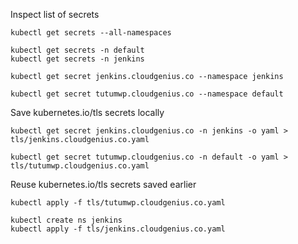 Inspect list of secrets

    kubectl get secrets --all-namespaces

    kubectl get secrets -n default
    kubectl get secrets -n jenkins

    kubectl get secret jenkins.cloudgenius.co --namespace jenkins

    kubectl get secret tutumwp.cloudgenius.co --namespace default

Save kubernetes.io/tls secrets locally

    kubectl get secret jenkins.cloudgenius.co -n jenkins -o yaml > tls/jenkins.cloudgenius.co.yaml

    kubectl get secret tutumwp.cloudgenius.co -n default -o yaml > tls/tutumwp.cloudgenius.co.yaml

Reuse kubernetes.io/tls secrets saved earlier

    kubectl apply -f tls/tutumwp.cloudgenius.co.yaml

    kubectl create ns jenkins
    kubectl apply -f tls/jenkins.cloudgenius.co.yaml
